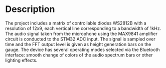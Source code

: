 # Description

The project includes a matrix of controllable diodes WS2812B with a resolution of 12x9, each vertical line corresponding to a bandwidth of 1kHz. The audio signal taken from the microphone using the MAX9841 amplifier circuit is conducted to the STM32 ADC input. The signal is sampled over time and the FFT output level is given as height generation bars on the gauge. The device has several operating modes selected via the Bluetooth interface: smooth change of colors of the audio spectrum bars or other lighting effects.